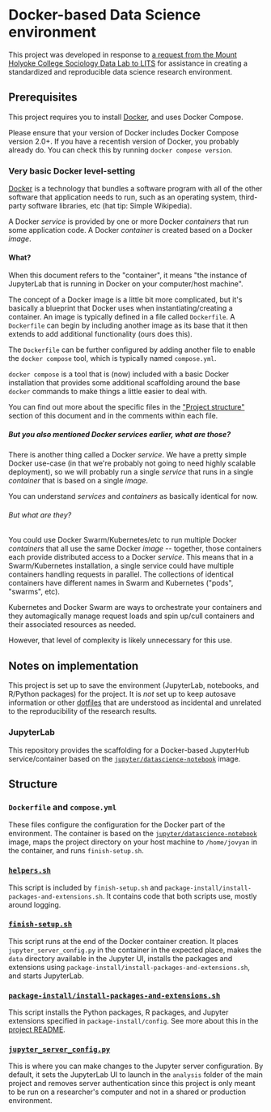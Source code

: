 # Docker-based Data Science environment

This project was developed in response to [a request from the Mount Holyoke College Sociology Data Lab to LITS](https://docs.google.com/document/d/1aEAwJX2ccDEbcrMphFKG6Z8XaFU-yQ4xG-hqFXWdCT0/edit) for assistance in creating a standardized and reproducible data science research environment.



## Prerequisites

This project requires you to install [Docker](https://www.docker.com/), and uses Docker Compose. 

Please ensure that your version of Docker includes Docker Compose version 2.0+. If you have a recentish version of Docker, you probably already do. You can check this by running `docker compose version`.


### Very basic Docker level-setting

[Docker](https://simple.wikipedia.org/wiki/Docker_(software)) is a technology that bundles a software program with all of the other software that application needs to run, such as an operating system, third-party software libraries, etc (hat tip: Simple Wikipedia).

A Docker _service_ is provided by one or more Docker _containers_ that run some application code. A Docker _container_ is created based on a Docker _image_.

#### What? 

When this document refers to the "container", it means "the instance of JupyterLab that is running in Docker on your computer/host machine". 

The concept of a Docker image is a little bit more complicated, but it's basically a blueprint that Docker uses when instantiating/creating a container. An image is typically defined in a file called `Dockerfile`. A `Dockerfile` can begin by including another image as its base that it then extends to add additional functionality (ours does this). 

The `Dockerfile` can be further configured by adding another file to enable the `docker compose` tool, which is typically named `compose.yml`. 

`docker compose` is a tool that is (now) included with a basic Docker installation that provides some additional scaffolding around the base `docker` commands to make things a little easier to deal with.

You can find out more about the specific files in the ["Project structure"](#project-structure) section of this document and in the comments within each file.

##### But you also mentioned Docker services earlier, what are those?

There is another thing called a Docker _service_. We have a pretty simple Docker use-case (in that we're probably not going to need highly scalable deployment), so we will probably run a single _service_ that runs in a single _container_ that is based on a single _image_. 

You can understand _services_ and _containers_ as basically identical for now.

###### But what _are_ they?

You could use Docker Swarm/Kubernetes/etc to run multiple Docker _containers_ that all use the same Docker _image_ -- together, those containers each provide distributed access to a Docker _service_. This means that in a Swarm/Kubernetes installation, a single service could have multiple containers handling requests in parallel. The collections of identical containers have different names in Swarm and Kubernetes ("pods", "swarms", etc). 

Kubernetes and Docker Swarm are ways to orchestrate your containers and they automagically manage request loads and spin up/cull containers and their associated resources as needed.

However, that level of complexity is likely unnecessary for this use.



## Notes on implementation

This project is set up to save the environment (JupyterLab, notebooks, and R/Python packages) for the project. It is _not_ set up to keep autosave information or other [dotfiles](https://en.wikipedia.org/wiki/Hidden_file_and_hidden_directory) that are understood as incidental and unrelated to the reproducibility of the research results.


### JupyterLab

This repository provides the scaffolding for a Docker-based JupyterHub service/container based on the [`jupyter/datascience-notebook`](https://jupyter-docker-stacks.readthedocs.io/en/latest/using/selecting.html#jupyter-datascience-notebook) image.



## Structure


### `Dockerfile` and `compose.yml`

These files configure the configuration for the Docker part of the environment. The container is based on the [`jupyter/datascience-notebook`](https://jupyter-docker-stacks.readthedocs.io/en/latest/using/selecting.html#jupyter-datascience-notebook) image, maps the project directory on your host machine to `/home/jovyan` in the container, and runs `finish-setup.sh`.


### [`helpers.sh`](helpers.sh)

This script is included by `finish-setup.sh` and `package-install/install-packages-and-extensions.sh`. It contains code that both scripts use, mostly around logging.


### [`finish-setup.sh`](finish-setup.sh)

This script runs at the end of the Docker container creation. It places `jupyter_server_config.py` in the container in the expected place, makes the `data` directory available in the Jupyter UI, installs the packages and extensions using `package-install/install-packages-and-extensions.sh`, and starts JupyterLab.


### [`package-install/install-packages-and-extensions.sh`](package-install/install-packages-and-extensions.sh)

This script installs the Python packages, R packages, and Jupyter extensions specified in `package-install/config`. See more about this in the [project README](../README.md#add-packages-and-extensions).


### [`jupyter_server_config.py`](jupyter_server_config.py)

This is where you can make changes to the Jupyter server configuration. By default, it sets the JupyterLab UI to launch in the `analysis` folder of the main project and removes server authentication since this project is only meant to be run on a researcher's computer and not in a shared or production environment.
